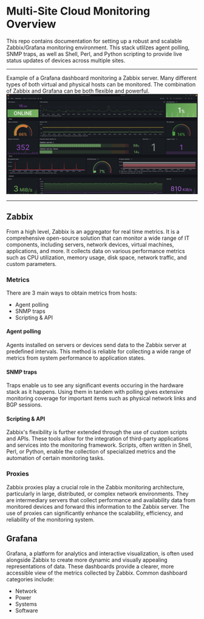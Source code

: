 # Multi-Site Cloud Monitoring Overview

This repo contains documentation for setting up a robust and scalable Zabbix/Grafana
monitoring environment. This stack utlilzes agent polling, SNMP traps, as well as Shell,
Perl, and Python scripting to provide live status updates of devices across multiple sites.

---

Example of a Grafana dashboard monitoring a Zabbix server. Many different types of both virtual and
physical hosts can be monitored. The combination of Zabbix and Grafana can be both flexible and powerful.
![Grafana Dashboard](./images/grafana-dash.png)

---

## Zabbix

From a high level, Zabbix is an aggregator for real time metrics. It is a comprehensive open-source
solution that can monitor a wide range of IT components, including servers, network devices, virtual machines,
applications, and more. It collects data on various performance metrics such as CPU utilization, memory usage,
disk space, network traffic, and custom parameters.

### Metrics

There are 3 main ways to obtain metrics from hosts:

- Agent polling
- SNMP traps
- Scripting & API

#### Agent polling

Agents installed on servers or devices send data to the Zabbix server at predefined intervals.
This method is reliable for collecting a wide range of metrics from system performance to application states.

#### SNMP traps

Traps enable us to see any significant events occuring in the hardware stack as it happens. Using
them in tandem with polling gives extensive monitoring coverage for important items such as
physical network links and BGP sessions.

#### Scripting & API

Zabbix's flexibility is further extended through the use of custom scripts and APIs.
These tools allow for the integration of third-party applications and services into the monitoring
framework. Scripts, often written in Shell, Perl, or Python, enable the collection of specialized metrics and
the automation of certain monitoring tasks.

### Proxies

Zabbix proxies play a crucial role in the Zabbix monitoring architecture, particularly in large, distributed, or
complex network environments. They are intermediary servers that collect performance and availability data from
monitored devices and forward this information to the Zabbix server. The use of proxies can significantly enhance
the scalability, efficiency, and reliability of the monitoring system.

## Grafana

Grafana, a platform for analytics and interactive visualization, is often used alongside Zabbix to create more
dynamic and visually appealing representations of data. These dashboards provide a clearer, more accessible view
of the metrics collected by Zabbix. Common dashboard categories include:

- Network
- Power
- Systems
- Software
